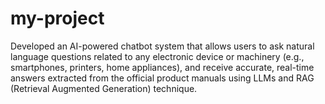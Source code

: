 # my-project
Developed an AI-powered chatbot system that allows users to ask natural language questions related to any electronic device or machinery (e.g., smartphones, printers, home appliances), and receive accurate, real-time answers extracted from the official product manuals using LLMs and RAG (Retrieval Augmented Generation) technique.
